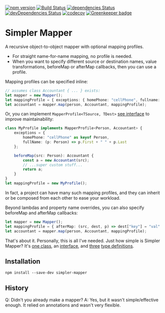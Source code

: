 [![npm version](https://badge.fury.io/js/simple-mapper.svg)](https://badge.fury.io/js/simple-mapper)
[![Build Status](https://travis-ci.org/ossplz/simple-mapper.svg?branch=master)](https://travis-ci.org/ossplz/simple-mapper)
[![dependencies Status](https://david-dm.org/ossplz/simple-mapper/status.svg)](https://david-dm.org/ossplz/simple-mapper)
[![devDependencies Status](https://david-dm.org/ossplz/simple-mapper/dev-status.svg)](https://david-dm.org/ossplz/simple-mapper?type=dev)
[![codecov](https://codecov.io/gh/ossplz/simple-mapper/branch/master/graph/badge.svg)](https://codecov.io/gh/ossplz/simple-mapper)
[![Greenkeeper badge](https://badges.greenkeeper.io/ossplz/simple-mapper.svg)](https://greenkeeper.io/)

# Simpler Mapper

A recursive object-to-object mapper with optional mapping profiles.

 - For straight name-for-name mapping, no profile is needed.
 - When you want to specify different source or destination names, value transformations,
   beforeMap or afterMap callbacks, then you can use a profile.

Mapping profiles can be specified inline:

```typescript
// assumes class Accountant { ... } exists:
let mapper = new Mapper();
let mappingProfile = { exceptions: { homePhone: "cellPhone", fullname: p => p.First + " " + p.Last } };
let accountant = mapper.map(person, Accountant, mappingProfile);
```

Or, you can implement `MapperProfile<TSource, TDest>` [see interface][mp] to improve maintainability:

```typescript
class MyProfile implements MapperProfile<Person, Accountant> {
    exceptions = {
        homePhone: "cellPhone" as keyof Person,
        fullName: (p: Person) => p.First + " " + p.Last
    };

    beforeMap(src: Person): Accountant {
        const a = new Accountant(src);
        // ...super custom stuff...
        return a;
    }
}
let mappingProfile = new MyProfile();
```

In fact, a project can have many such mapping profiles, and they can inherit or
be composed from each other to ease your workload.

Beyond lambdas and property name overrides, you can also specify beforeMap and afterMap callbacks:

```typescript
let mapper = new Mapper();
let mappingProfile = { afterMap: (src, dest, p) => dest["key"] = "val" };
let accountant = mapper.map(person, Accountant, mappingProfile);
```

That's about it. Personally, this is all I've needed. Just how simple is Simpler Mapper?
It's [one class][mapper], an [interface][mp], and [three][hook] [type definitions][excep].

## Installation

`npm install --save-dev simpler-mapper`

## History

Q: Didn't you already make a mapper?
A: Yes, but it wasn't simple/effective enough. It relied on annotations
   and wasn't very flexible.

[mp]: /src/lib/models/mapper-profile.ts
[mapper]: /src/lib/mapper.ts
[hook]: /src/lib/models/mapping-hook.ts
[excep]: /src/lib/models/mapping-exceptions.ts
